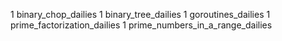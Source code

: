1 binary_chop_dailies
1 binary_tree_dailies
1 goroutines_dailies
1 prime_factorization_dailies
1 prime_numbers_in_a_range_dailies
